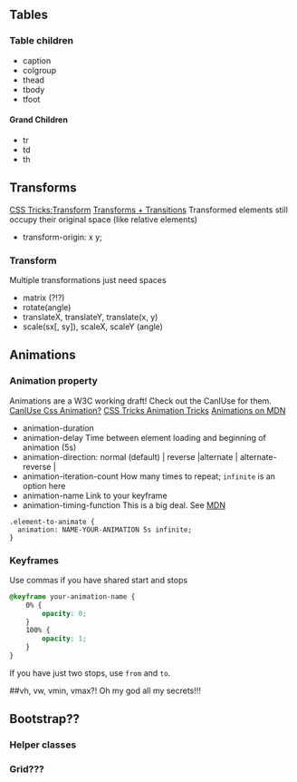 ## Tables
### Table children
* caption
* colgroup
* thead
* tbody
* tfoot

#### Grand Children
* tr
* td
* th

## Transforms
[CSS Tricks:Transform](http://css-tricks.com/almanac/properties/t/transform/)
[Transforms + Transitions](http://css3.bradshawenterprises.com/transforms/)
Transformed elements still occupy their original space (like relative elements)

* transform-origin: x y;

### Transform
Multiple transformations just need spaces

* matrix (?!?)
* rotate(angle)
* translateX, translateY, translate(x, y)
* scale(sx[, sy]), scaleX, scaleY  (angle)

## Animations
### Animation property
Animations are a W3C working draft! Check out the CanIUse for them.
[CanIUse Css Animation?](http://caniuse.com/css-animation)
[CSS Tricks Animation Tricks](http://css-tricks.com/css-animation-tricks/)
[Animations on MDN](https://developer.mozilla.org/en-US/docs/Web/Guide/CSS/Using_CSS_animations)

* animation-duration
* animation-delay
    Time between element loading and beginning of animation (5s)
* animation-direction: normal (default) | reverse |alternate | alternate-reverse |   
* animation-iteration-count
    How many times to repeat; `infinite` is an option here
* animation-name
    Link to your keyframe
* animation-timing-function
    This is a big deal. See [MDN](https://developer.mozilla.org/en-US/docs/Web/CSS/animation-timing-function)
    
```
.element-to-animate {
  animation: NAME-YOUR-ANIMATION 5s infinite;
}
```
### Keyframes
Use commas if you have shared start and stops
```css
@keyframe your-animation-name {
    0% {
        opacity: 0;
    }
    100% {
        opacity: 1;
    }
}
```
If you have just two stops, use `from` and `to`.

##vh, vw, vmin, vmax?!
Oh my god all my secrets!!!



## Bootstrap??
### Helper classes
### Grid???